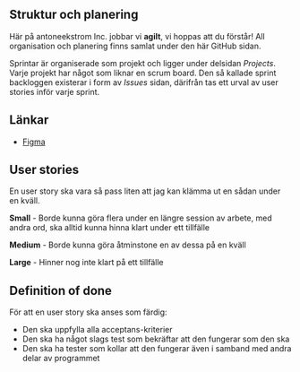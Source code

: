 
## Struktur och planering
Här på antoneekstrom Inc. jobbar vi **agilt**, vi hoppas att du förstår! All organisation och planering finns samlat under den här GitHub sidan.

Sprintar är organiserade som projekt och ligger under delsidan _Projects_. Varje projekt har något som liknar en scrum board. Den så kallade sprint backloggen existerar i form av _Issues_ sidan, därifrån tas ett urval av user stories inför varje sprint.

## Länkar
- [Figma](https://www.figma.com/file/iZ4NJObbQWQ8uGPZsAqynT/arrigt?node-id=0%3A1)

## User stories

En user story ska vara så pass liten att jag kan klämma ut en sådan under en kväll.

**Small** - Borde kunna göra flera under en längre session av arbete, med andra ord, ska alltid kunna hinna klart under ett tillfälle

**Medium** - Borde kunna göra åtminstone en av dessa på en kväll

**Large** - Hinner nog inte klart på ett tillfälle

## Definition of done

För att en user story ska anses som färdig:
- Den ska uppfylla alla acceptans-kriterier
- Den ska ha något slags test som bekräftar att den fungerar som den ska
- Den ska ha tester som kollar att den fungerar även i samband med andra delar av programmet
